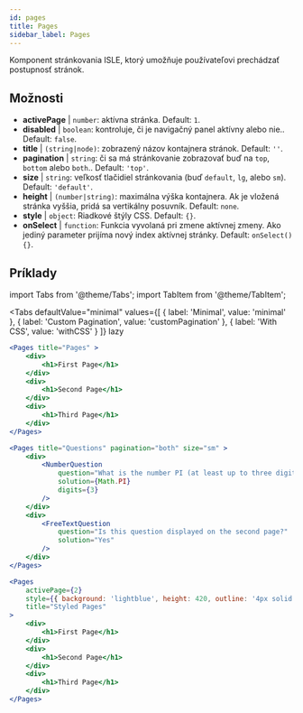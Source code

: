 ```yaml
---
id: pages 
title: Pages
sidebar_label: Pages
---
```


Komponent stránkovania ISLE, ktorý umožňuje používateľovi prechádzať postupnosť stránok.

## Možnosti

* __activePage__ | `number`: aktívna stránka. Default: `1`.
* __disabled__ | `boolean`: kontroluje, či je navigačný panel aktívny alebo nie.. Default: `false`.
* __title__ | `(string|node)`: zobrazený názov kontajnera stránok. Default: `''`.
* __pagination__ | `string`: či sa má stránkovanie zobrazovať buď na `top`, `bottom` alebo `both`.. Default: `'top'`.
* __size__ | `string`: veľkosť tlačidiel stránkovania (buď `default`, `lg`, alebo `sm`). Default: `'default'`.
* __height__ | `(number|string)`: maximálna výška kontajnera. Ak je vložená stránka vyššia, pridá sa vertikálny posuvník. Default: `none`.
* __style__ | `object`: Riadkové štýly CSS. Default: `{}`.
* __onSelect__ | `function`: Funkcia vyvolaná pri zmene aktívnej zmeny. Ako jediný parameter prijíma nový index aktívnej stránky. Default: `onSelect() {}`.


## Príklady

import Tabs from '@theme/Tabs';
import TabItem from '@theme/TabItem';

<Tabs
    defaultValue="minimal"
    values={[
        { label: 'Minimal', value: 'minimal' },
        { label: 'Custom Pagination', value: 'customPagination' },
        { label: 'With CSS', value: 'withCSS' }
    ]}
    lazy
>

<TabItem value="minimal">

```jsx live
<Pages title="Pages" >
    <div>
        <h1>First Page</h1>
    </div>
    <div>
        <h1>Second Page</h1>
    </div>
    <div>
        <h1>Third Page</h1>
    </div>
</Pages>
```

</TabItem>

<TabItem value="customPagination" >

```jsx live
<Pages title="Questions" pagination="both" size="sm" >
    <div>
        <NumberQuestion
            question="What is the number PI (at least up to three digits after the decimal point)?"
            solution={Math.PI}
            digits={3}
        />
    </div>
    <div>
        <FreeTextQuestion 
            question="Is this question displayed on the second page?"
            solution="Yes" 
        />
    </div>
</Pages>
```
</TabItem>

<TabItem value="withCSS">

```jsx live
<Pages 
    activePage={2}
    style={{ background: 'lightblue', height: 420, outline: '4px solid black' }} 
    title="Styled Pages"
>
    <div>
        <h1>First Page</h1>
    </div>
    <div>
        <h1>Second Page</h1>
    </div>
    <div>
        <h1>Third Page</h1>
    </div>
</Pages>
```

</TabItem>

</Tabs>

